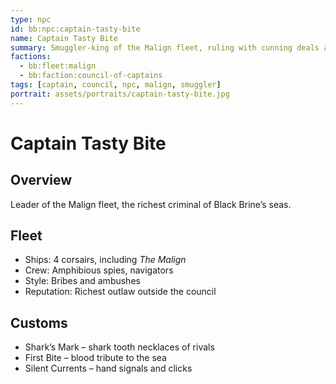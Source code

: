 ```yaml
---
type: npc
id: bb:npc:captain-tasty-bite
name: Captain Tasty Bite
summary: Smuggler-king of the Malign fleet, ruling with cunning deals and shark-tooth traditions.
factions:
  - bb:fleet:malign
  - bb:faction:council-of-captains
tags: [captain, council, npc, malign, smuggler]
portrait: assets/portraits/captain-tasty-bite.jpg
---
```

# Captain Tasty Bite

## Overview
Leader of the Malign fleet, the richest criminal of Black Brine’s seas.

## Fleet
- Ships: 4 corsairs, including *The Malign*  
- Crew: Amphibious spies, navigators  
- Style: Bribes and ambushes  
- Reputation: Richest outlaw outside the council  

## Customs
- Shark’s Mark – shark tooth necklaces of rivals  
- First Bite – blood tribute to the sea  
- Silent Currents – hand signals and clicks

